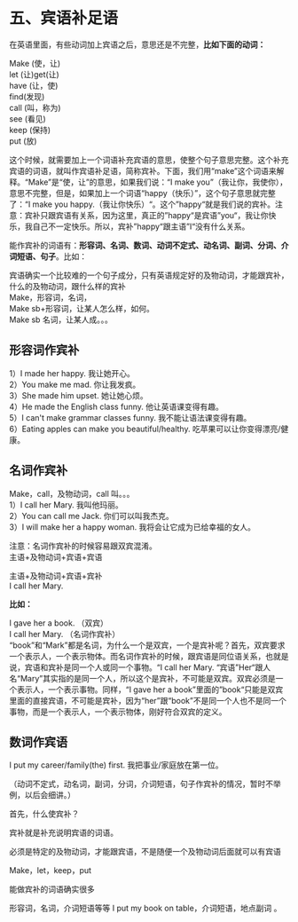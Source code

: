 # 五、宾语补足语

在英语里面，有些动词加上宾语之后，意思还是不完整，**比如下面的动词：**

 Make (使，让)    
 let (让)get(让)    
 have (让，使)    
 find(发现)    
 call (叫，称为)    
 see (看见)    
 keep (保持)   
 put (放)

这个时候，就需要加上一个词语补充宾语的意思，使整个句子意思完整。这个补充宾语的词语，就叫作宾语补足语，简称宾补。下面，我们用“make”这个词语来解释。“Make”是“使，让”的意思，如果我们说：“I make you”（我让你，我使你），意思不完整，但是，如果加上一个词语“happy（快乐）”，这个句子意思就完整了：“I make you happy.（我让你快乐）“。这个”happy“就是我们说的宾补。注意：宾补只跟宾语有关系，因为这里，真正的”happy“是宾语”you“，我让你快乐，我自己不一定快乐。所以，宾补”happy“跟主语”I“没有什么关系。

能作宾补的词语有：**形容词、名词、数词、动词不定式、动名词、副词、分词、介词短语、句子**。比如：

宾语确实一个比较难的一个句子成分，只有英语规定好的及物动词，才能跟宾补，什么的及物动词，跟什么样的宾补  
 Make，形容词，名词，  
 Make sb+形容词，让某人怎么样，如何。  
 Make sb 名词，让某人成。。。

## 形容词作宾补

 1）I made her happy.  我让她开心。  
 2）You make me mad.  你让我发疯。  
 3）She made him upset.  她让她心烦。  
 4）He made the English class funny.  他让英语课变得有趣。   
 5）I can't make grammar classes funny.  我不能让语法课变得有趣。  
 6）Eating apples can make you beautiful/healthy.  吃苹果可以让你变得漂亮/健康。  

## 名词作宾补

 Make，call，及物动词，call 叫。。。  
 1）I call her Mary.  我叫他玛丽。  
 2）You can call me Jack.  你们可以叫我杰克。  
 3）I will make her a happy woman.  我将会让它成为已给幸福的女人。 

 注意：名词作宾补的时候容易跟双宾混淆。  
 主语+及物动词+宾语+宾语  

 主语+及物动词+宾语+宾补  
 I call her Mary.  

**比如：**  

 I gave her a book.  （双宾）  
 I call her Mary.  （名词作宾补）  
 “book”和“Mark”都是名词，为什么一个是双宾，一个是宾补呢？首先，双宾要求一个表示人，一个表示物体。而名词作宾补的时候，跟宾语是同位语关系，也就是说，宾语和宾补是同一个人或同一个事物。“I call her Mary.  “宾语”Her“跟人名“Mary”其实指的是同一个人，所以这个是宾补，不可能是双宾。双宾必须是一个表示人，一个表示事物。同样，“I gave her a book”里面的”book“只能是双宾里面的直接宾语，不可能是宾补，因为“her”跟“book”不是同一个人也不是同一个事物，而是一个表示人，一个表示物体，刚好符合双宾的定义。

## 数词作宾语

 I put my career/family(the) first.  我把事业/家庭放在第一位。  

 （动词不定式，动名词，副词，分词，介词短语，句子作宾补的情况，暂时不举例，以后会细讲。）  

 首先，什么使宾补？  

 宾补就是补充说明宾语的词语。  

 必须是特定的及物动词，才能跟宾语，不是随便一个及物动词后面就可以有宾语  

 Make，let，keep，put  

 能做宾补的词语确实很多

 形容词，名词，介词短语等等
 I put my book on table，介词短语，地点副词  。